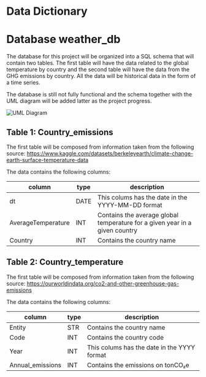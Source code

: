 # Data Dictionary
# Database weather_db
The database for this project will be organized into a SQL schema that will contain two tables. The first table will have the data related to the global temperature by country and the second table will have the data from the GHG emissions by country. All the data will be historical data in the form of a time series. 

The database is still not fully functional and the schema together with the UML diagram will be added latter as the project progress. 

![UML Diagram](/file/uml/database1)

## Table 1: Country_emissions

The first table will be composed from information taken from the following source: https://www.kaggle.com/datasets/berkeleyearth/climate-change-earth-surface-temperature-data

The data contains the following columns: 

| column | type | description |
| --- | --- | --- |
| dt | DATE| This colums has the date in the YYYY-MM-DD format |
| AverageTemperature | INT | Contains the average global temperature for a given year in a given country |
| Country | INT | Contains the country name |

## Table 2: Country_temperature

The first table will be composed from information taken from the following source: https://ourworldindata.org/co2-and-other-greenhouse-gas-emissions

The data contains the following columns: 

| column | type | description |
| --- | --- | --- |
| Entity | STR | Contains the country name |
| Code | INT | Contains the country code |
| Year | INT | This colums has the date in the YYYY format |
| Annual_emissions | INT | Contains the emissions on tonCO₂e |